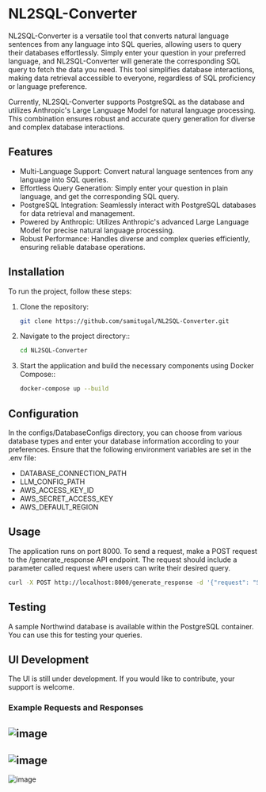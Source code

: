 # NL2SQL-Converter

NL2SQL-Converter is a versatile tool that converts natural language sentences from any language into SQL queries, allowing users to query their databases effortlessly. Simply enter your question in your preferred language, and NL2SQL-Converter will generate the corresponding SQL query to fetch the data you need. This tool simplifies database interactions, making data retrieval accessible to everyone, regardless of SQL proficiency or language preference.

Currently, NL2SQL-Converter supports PostgreSQL as the database and utilizes Anthropic's Large Language Model for natural language processing. This combination ensures robust and accurate query generation for diverse and complex database interactions.

## Features

- Multi-Language Support: Convert natural language sentences from any language into SQL queries.
- Effortless Query Generation: Simply enter your question in plain language, and get the corresponding SQL query.
- PostgreSQL Integration: Seamlessly interact with PostgreSQL databases for data retrieval and management.
- Powered by Anthropic: Utilizes Anthropic's advanced Large Language Model for precise natural language processing.
- Robust Performance: Handles diverse and complex queries efficiently, ensuring reliable database operations.

## Installation

To run the project, follow these steps:

1. Clone the repository:
    ```bash
    git clone https://github.com/samitugal/NL2SQL-Converter.git
    ```
2. Navigate to the project directory::
    ```bash
    cd NL2SQL-Converter
    ```
3. Start the application and build the necessary components using Docker Compose::
    ```bash
    docker-compose up --build
    ```
## Configuration
In the configs/DatabaseConfigs directory, you can choose from various database types and enter your database information according to your preferences. Ensure that the following environment variables are set in the .env file:

- DATABASE_CONNECTION_PATH
- LLM_CONFIG_PATH
- AWS_ACCESS_KEY_ID
- AWS_SECRET_ACCESS_KEY
- AWS_DEFAULT_REGION

## Usage
The application runs on port 8000. To send a request, make a POST request to the /generate_response API endpoint. The request should include a parameter called request where users can write their desired query.
```bash
curl -X POST http://localhost:8000/generate_response -d '{"request": "Show me all records from the users table"}' -H "Content-Type: application/json"
```
## Testing
A sample Northwind database is available within the PostgreSQL container. You can use this for testing your queries.

## UI Development
The UI is still under development. If you would like to contribute, your support is welcome.

### Example Requests and Responses
![image](https://github.com/samitugal/aiworkspace/assets/57317518/fc936258-f5d5-4625-b914-1576c2112cde)
-----
![image](https://github.com/samitugal/aiworkspace/assets/57317518/ca1a1a50-0d7e-47bd-945f-6ee1adb0d1c4)
-----
![image](https://github.com/samitugal/aiworkspace/assets/57317518/9776dbfc-8cd9-4ce6-8ba2-6ddd31759f8d)


